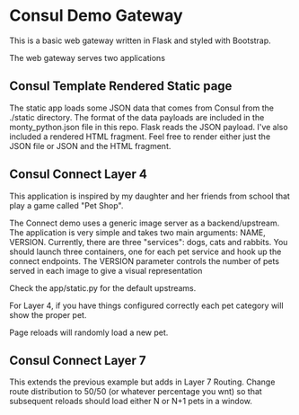 # Consul Demo Gateway

This is a basic web gateway written in Flask and styled with Bootstrap.   

The web gateway serves two applications

## Consul Template Rendered Static page

The static app loads some JSON data that comes from Consul from the ./static directory.   The format of the data payloads are included in the monty_python.json file in this repo.   Flask reads the JSON payload.  I've also included a rendered HTML fragment.   Feel free to render either just the JSON file or JSON and the HTML fragment.   

## Consul Connect Layer 4

This application is inspired by my daughter and her friends from school that play a game called "Pet Shop".

The Connect demo uses a generic image server as a backend/upstream.   The application is very simple and takes two main arguments: NAME, VERSION.   Currently, there are three "services": dogs, cats and rabbits.  You should launch three containers, one for each pet service and hook up the connect endpoints.   The VERSION parameter controls the number of pets served in each image to give a visual representation 

Check the app/static.py for the default upstreams.

For Layer 4, if you have things configured correctly each pet category will show the proper pet.

Page reloads will randomly load a new pet.   

## Consul Connect Layer 7

This extends the previous example but adds in Layer 7 Routing.   Change route distribution to 50/50 (or whatever percentage you wnt) so that subsequent reloads should load either N or N+1 pets in a window.  

